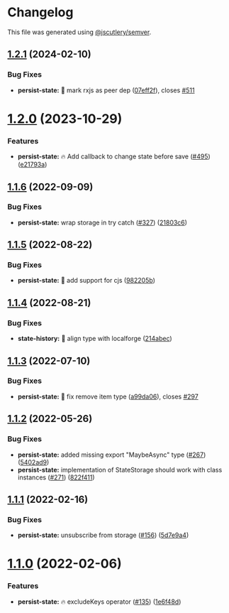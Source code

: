 # Changelog

This file was generated using [@jscutlery/semver](https://github.com/jscutlery/semver).

## [1.2.1](https://github-personal/ngneat/elf/compare/persist-state-1.2.0...persist-state-1.2.1) (2024-02-10)

### Bug Fixes

- **persist-state:** 🐞 mark rxjs as peer dep ([07eff2f](https://github-personal/ngneat/elf/commit/07eff2f0f0ec0d5d2328e7db98cca2dcb66bdb21)), closes [#511](https://github-personal/ngneat/elf/issues/511)

# [1.2.0](https://github-personal/ngneat/elf/compare/persist-state-1.1.6...persist-state-1.2.0) (2023-10-29)

### Features

- **persist-state:** 🔥 Add callback to change state before save ([#495](https://github-personal/ngneat/elf/issues/495)) ([e21793a](https://github-personal/ngneat/elf/commit/e21793a4e5b20853c35c3ad98521b9fc69eb1a61))

## [1.1.6](https://github.com/ngneat/elf/compare/persist-state-1.1.5...persist-state-1.1.6) (2022-09-09)

### Bug Fixes

- **persist-state:** wrap storage in try catch ([#327](https://github.com/ngneat/elf/issues/327)) ([21803c6](https://github.com/ngneat/elf/commit/21803c672c50dd9b95ef6898cace69518c20e7b4))

## [1.1.5](https://github.com/ngneat/elf/compare/persist-state-1.1.4...persist-state-1.1.5) (2022-08-22)

### Bug Fixes

- **persist-state:** 🐞 add support for cjs ([982205b](https://github.com/ngneat/elf/commit/982205b4c5c04795dff66065d5454fb7bddf59a9))

## [1.1.4](https://github.com/ngneat/elf/compare/persist-state-1.1.3...persist-state-1.1.4) (2022-08-21)

### Bug Fixes

- **state-history:** 🐞 align type with localforge ([214abec](https://github.com/ngneat/elf/commit/214abec5da8f15d0d9a22c75be90fcc5a5f3a79c))

## [1.1.3](https://github.com/ngneat/elf/compare/persist-state-1.1.2...persist-state-1.1.3) (2022-07-10)

### Bug Fixes

- **persist-state:** 🐞 fix remove item type ([a99da06](https://github.com/ngneat/elf/commit/a99da06d6be30a1bed78cbbe3c18f6d3b5d65c4a)), closes [#297](https://github.com/ngneat/elf/issues/297)

## [1.1.2](https://github.com/ngneat/elf/compare/persist-state-1.1.1...persist-state-1.1.2) (2022-05-26)

### Bug Fixes

- **persist-state:** added missing export "MaybeAsync" type ([#267](https://github.com/ngneat/elf/issues/267)) ([5402ad9](https://github.com/ngneat/elf/commit/5402ad96c4f81ffdc09ecce0f79bed0d05b7d1ee))
- **persist-state:** implementation of StateStorage should work with class instances ([#271](https://github.com/ngneat/elf/issues/271)) ([822f411](https://github.com/ngneat/elf/commit/822f41172f45637dfc2508e784f2ae3f4322961d))

## [1.1.1](https://github.com/ngneat/elf/compare/persist-state-1.1.0...persist-state-1.1.1) (2022-02-16)

### Bug Fixes

- **persist-state:** unsubscribe from storage ([#156](https://github.com/ngneat/elf/issues/156)) ([5d7e9a4](https://github.com/ngneat/elf/commit/5d7e9a449631637f506de14e618838cfc0c6c4ec))

# [1.1.0](https://github.com/ngneat/elf/compare/persist-state-1.0.0...persist-state-1.1.0) (2022-02-06)

### Features

- **persist-state:** 🔥 excludeKeys operator ([#135](https://github.com/ngneat/elf/issues/135)) ([1e6f48d](https://github.com/ngneat/elf/commit/1e6f48d50bf5aff8211d47a7cf43b6e395ed2df4))
